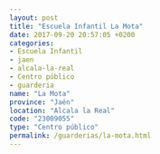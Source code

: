```yaml
---
layout: post
title: "Escuela Infantil La Mota"
date: 2017-09-20 20:57:05 +0200
categories:
- Escuela Infantil
- jaen
- alcala-la-real
- Centro público
- guarderia
name: "La Mota"
province: "Jaén"
location: "Alcala la Real"
code: "23009055"
type: "Centro público"
permalink: /guarderias/la-mota.html
---
```

